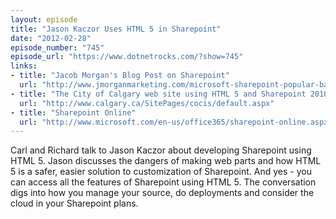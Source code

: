 ```yaml
---
layout: episode
title: "Jason Kaczor Uses HTML 5 in Sharepoint"
date: "2012-02-28"
episode_number: "745"
episode_url: "https://www.dotnetrocks.com/?show=745"
links:
- title: "Jacob Morgan's Blog Post on Sharepoint"
  url: "http://www.jmorganmarketing.com/microsoft-sharepoint-popular-bad-rap/"
- title: "The City of Calgary web site using HTML 5 and Sharepoint 2010"
  url: "http://www.calgary.ca/SitePages/cocis/default.aspx"
- title: "Sharepoint Online"
  url: "http://www.microsoft.com/en-us/office365/sharepoint-online.aspx#fbid=oprEgwee5L2"
---
```


Carl and Richard talk to Jason Kaczor about developing Sharepoint using HTML 5. Jason discusses the dangers of making web parts and how HTML 5 is a safer, easier solution to customization of Sharepoint. And yes - you can access all the features of Sharepoint using HTML 5. The conversation digs into how you manage your source, do deployments and consider the cloud in your Sharepoint plans.
